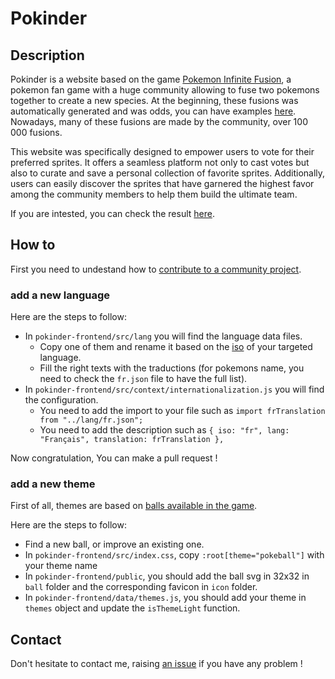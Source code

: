 # Pokinder

## Description

Pokinder is a website based on the game [Pokemon Infinite Fusion](https://infinitefusion.fandom.com/wiki/Pok%C3%A9mon_Infinite_Fusion_Wiki), a pokemon fan game with a huge community allowing to fuse two pokemons together to create a new species. At the beginning, these fusions was automatically generated and was odds, you can have examples [here](https://japeal.com/pkm/). Nowadays, many of these fusions are made by the community, over 100 000 fusions. 

This website was specifically designed to empower users to vote for their preferred sprites. It offers a seamless platform not only to cast votes but also to curate and save a personal collection of favorite sprites. Additionally, users can easily discover the sprites that have garnered the highest favor among the community members to help them build the ultimate team.

If you are intested, you can check the result [here](https://pokinder.com/).

## How to

First you need to undestand how to [contribute to a community project](https://docs.github.com/en/get-started/exploring-projects-on-github/contributing-to-a-project).

### add a new language

Here are the steps to follow:
- In `pokinder-frontend/src/lang` you will find the language data files.
    - Copy one of them and rename it based on the [iso](https://en.wikipedia.org/wiki/List_of_ISO_639_language_codes) of your targeted language.
    - Fill the right texts with the traductions (for pokemons name, you need to check the `fr.json` file to have the full list).
- In `pokinder-frontend/src/context/internationalization.js` you will find the configuration.
    - You need to add the import to your file such as `import frTranslation from "../lang/fr.json";`
    - You need to add the description such as `{ iso: "fr", lang: "Français", translation: frTranslation },`

Now congratulation, You can make a pull request !

### add a new theme

First of all, themes are based on [balls available in the game](https://bulbapedia.bulbagarden.net/wiki/Pok%C3%A9_Ball).

Here are the steps to follow:
- Find a new ball, or improve an existing one.
- In `pokinder-frontend/src/index.css`, copy `:root[theme="pokeball"]` with your theme name
- In `pokinder-frontend/public`, you should add the ball svg in 32x32 in `ball` folder and the corresponding favicon in `icon` folder.
- In `pokinder-frontend/data/themes.js`, you should add your theme in `themes` object and update the `isThemeLight` function.

## Contact

Don't hesitate to contact me, raising [an issue](https://github.com/dylandoamaral/pokinder/issues) if you have any problem !